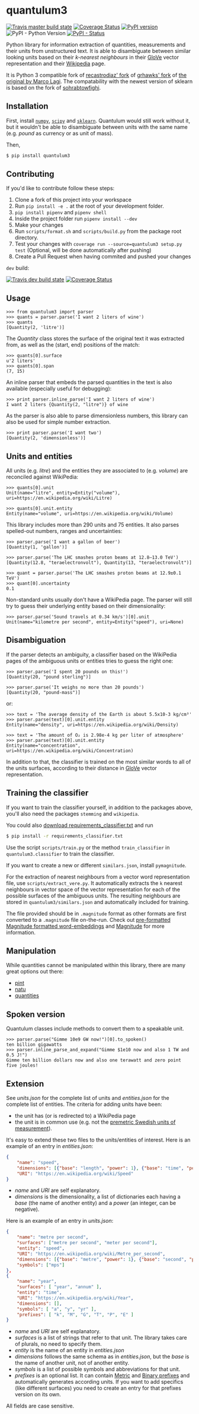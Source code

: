 quantulum3
==========
 [![Travis master build state](https://travis-ci.com/nielstron/quantulum3.svg?branch=master "Travis master build state")](https://travis-ci.com/nielstron/quantulum3)
 [![Coverage Status](https://coveralls.io/repos/github/nielstron/quantulum3/badge.svg?branch=master)](https://coveralls.io/github/nielstron/quantulum3?branch=master)
 [![PyPI version](https://badge.fury.io/py/quantulum3.svg)](https://pypi.org/project/quantulum3/)
 ![PyPI - Python Version](https://img.shields.io/pypi/pyversions/quantulum3.svg)
 [![PyPI - Status](https://img.shields.io/pypi/status/quantulum3.svg)](https://pypi.org/project/quantulum3/)
 
Python library for information extraction of quantities, measurements
and their units from unstructured text. It is able to disambiguate between similar
looking units based on their *k-nearest neighbours* in their [GloVe](https://nlp.stanford.edu/projects/glove/) vector representation
and their [Wikipedia](https://en.wikipedia.org/) page.

It is Python 3 compatible fork of [recastrodiaz\'
fork](https://github.com/recastrodiaz/quantulum) of [grhawks\'
fork](https://github.com/grhawk/quantulum) of [the original by Marco
Lagi](https://github.com/marcolagi/quantulum).
The compatability with the newest version of sklearn is based on
the fork of [sohrabtowfighi](https://github.com/sohrabtowfighi/quantulum).

Installation
------------

First, install [`numpy`](https://pypi.org/project/numpy/), [`scipy`](https://www.scipy.org/install.html) and [`sklearn`](http://scikit-learn.org/stable/install.html).
Quantulum would still work without it, but it wouldn\'t be able to
disambiguate between units with the same name (e.g. *pound* as currency
or as unit of mass).

Then,

```bash
$ pip install quantulum3
```

Contributing
------------

If you'd like to contribute follow these steps:
1. Clone a fork of this project into your workspace
2. Run `pip install -e .` at the root of your development folder.
3. `pip install pipenv` and `pipenv shell`
4. Inside the project folder run `pipenv install --dev`
5. Make your changes
6. Run `scripts/format.sh` and `scripts/build.py` from the package root directory.
7. Test your changes with `coverage run --source=quantulum3 setup.py test` 
(Optional, will be done automatically after pushing)
8. Create a Pull Request when having commited and pushed your changes

`dev` build: 

[![Travis dev build state](https://travis-ci.com/nielstron/quantulum3.svg?branch=dev "Travis dev build state")](https://travis-ci.com/nielstron/quantulum3)
[![Coverage Status](https://coveralls.io/repos/github/nielstron/quantulum3/badge.svg?branch=dev)](https://coveralls.io/github/nielstron/quantulum3?branch=dev)

Usage
-----

```pycon
>>> from quantulum3 import parser
>>> quants = parser.parse('I want 2 liters of wine')
>>> quants
[Quantity(2, 'litre')]
```

The *Quantity* class stores the surface of the original text it was
extracted from, as well as the (start, end) positions of the match:

```pycon
>>> quants[0].surface
u'2 liters'
>>> quants[0].span
(7, 15)
```

An inline parser that embeds the parsed quantities in the text is also
available (especially useful for debugging):

```pycon
>>> print parser.inline_parse('I want 2 liters of wine')
I want 2 liters {Quantity(2, "litre")} of wine
```

As the parser is also able to parse dimensionless numbers,
this library can also be used for simple number extraction.

```pycon
>>> print parser.parse('I want two')
[Quantity(2, 'dimensionless')]
```

Units and entities
------------------

All units (e.g. *litre*) and the entities they are associated to (e.g.
*volume*) are reconciled against WikiPedia:

```pycon
>>> quants[0].unit
Unit(name="litre", entity=Entity("volume"), uri=https://en.wikipedia.org/wiki/Litre)

>>> quants[0].unit.entity
Entity(name="volume", uri=https://en.wikipedia.org/wiki/Volume)
```

This library includes more than 290 units and 75 entities. It also
parses spelled-out numbers, ranges and uncertainties:

```pycon
>>> parser.parse('I want a gallon of beer')
[Quantity(1, 'gallon')]

>>> parser.parse('The LHC smashes proton beams at 12.8–13.0 TeV')
[Quantity(12.8, "teraelectronvolt"), Quantity(13, "teraelectronvolt")]

>>> quant = parser.parse('The LHC smashes proton beams at 12.9±0.1 TeV')
>>> quant[0].uncertainty
0.1
```

Non-standard units usually don\'t have a WikiPedia page. The parser will
still try to guess their underlying entity based on their
dimensionality:

```pycon
>>> parser.parse('Sound travels at 0.34 km/s')[0].unit
Unit(name="kilometre per second", entity=Entity("speed"), uri=None)
```

Disambiguation
--------------

If the parser detects an ambiguity, a classifier based on the WikiPedia
pages of the ambiguous units or entities tries to guess the right one:

```pycon
>>> parser.parse('I spent 20 pounds on this!')
[Quantity(20, "pound sterling")]

>>> parser.parse('It weighs no more than 20 pounds')
[Quantity(20, "pound-mass")]
```

or:

```pycon
>>> text = 'The average density of the Earth is about 5.5x10-3 kg/cm³'
>>> parser.parse(text)[0].unit.entity
Entity(name="density", uri=https://en.wikipedia.org/wiki/Density)

>>> text = 'The amount of O₂ is 2.98e-4 kg per liter of atmosphere'
>>> parser.parse(text)[0].unit.entity
Entity(name="concentration", uri=https://en.wikipedia.org/wiki/Concentration)
```

In addition to that, the classifier is trained on the most similar words to
all of the units surfaces, according to their distance in [GloVe](https://nlp.stanford.edu/projects/glove/)
vector representation.

Training the classifier
-----------------------

If you want to train the classifier yourself, in addition to the packages above, you'll also need
the packages `stemming` and `wikipedia`. 

You could also [download requirements_classifier.txt](https://raw.githubusercontent.com/nielstron/quantulum3/dev/requirements_classifier.txt)
and run 
```bash
$ pip install -r requirements_classifier.txt
```
Use the script `scripts/train.py` or the method `train_classifier` in `quantulum3.classifier` to train the classifier.

If you want to create a new or different `similars.json`, install `pymagnitude`.

For the extraction of nearest neighbours from a vector word representation file, 
use `scripts/extract_vere.py`. It automatically extracts the `k` nearest neighbours
in vector space of the vector representation for each of the possible surfaces
of the ambiguous units. The resulting neighbours are stored in `quantulum3/similars.json`
and automatically included for training.

The file provided should be in `.magnitude` format as other formats are first
converted to a `.magnitude` file on-the-run. Check out
[pre-formatted Magnitude formatted word-embeddings](https://github.com/plasticityai/magnitude#pre-converted-magnitude-formats-of-popular-embeddings-models)
and [Magnitude](https://github.com/plasticityai/magnitude) for more information.


Manipulation
------------

While quantities cannot be manipulated within this library, there are
many great options out there:

-   [pint](https://pint.readthedocs.org/en/latest/)
-   [natu](http://kdavies4.github.io/natu/)
-   [quantities](http://python-quantities.readthedocs.org/en/latest/)

Spoken version
--------------

Quantulum classes include methods to convert them to a speakable unit.

```pycon
>>> parser.parse("Gimme 10e9 GW now!")[0].to_spoken()
ten billion gigawatts
>>> parser.inline_parse_and_expand("Gimme $1e10 now and also 1 TW and 0.5 J!")
Gimme ten billion dollars now and also one terawatt and zero point five joules!
```

Extension
---------

See *units.json* for the complete list of units and *entities.json* for
the complete list of entities. The criteria for adding units have been:

-   the unit has (or is redirected to) a WikiPedia page
-   the unit is in common use (e.g. not the [premetric Swedish units of
    measurement](https://en.wikipedia.org/wiki/Swedish_units_of_measurement#Length)).

It\'s easy to extend these two files to the units/entities of interest.
Here is an example of an entry in *entities.json*:

```json
{
    "name": "speed",
    "dimensions": [{"base": "length", "power": 1}, {"base": "time", "power": -1}],
    "URI": "https://en.wikipedia.org/wiki/Speed"
}
```

-   *name* and *URI* are self explanatory.
-   *dimensions* is the dimensionality, a list of dictionaries each
    having a *base* (the name of another entity) and a *power* (an
    integer, can be negative).

Here is an example of an entry in *units.json*:

```json
{
    "name": "metre per second",
    "surfaces": ["metre per second", "meter per second"],
    "entity": "speed",
    "URI": "https://en.wikipedia.org/wiki/Metre_per_second",
    "dimensions": [{"base": "metre", "power": 1}, {"base": "second", "power": -1}],
    "symbols": ["mps"]
},
{
    "name": "year",
    "surfaces": [ "year", "annum" ],
    "entity": "time",
    "URI": "https://en.wikipedia.org/wiki/Year",
    "dimensions": [],
    "symbols": [ "a", "y", "yr" ],
    "prefixes": [ "k", "M", "G", "T", "P", "E" ]
}
```

-   *name* and *URI* are self explanatory.
-   *surfaces* is a list of strings that refer to that unit. The library
    takes care of plurals, no need to specify them.
-   *entity* is the name of an entity in *entities.json*
-   *dimensions* follows the same schema as in *entities.json*, but the
    *base* is the name of another unit, not of another entity.
-   *symbols* is a list of possible symbols and abbreviations for that
    unit.
-   *prefixes* is an optional list. It can contain [Metric](https://en.wikipedia.org/wiki/Metric_prefix) and [Binary prefixes](https://en.wikipedia.org/wiki/Binary_prefix) and
    automatically generates according units. If you want to
    add specifics (like different surfaces) you need to create an entry for that
    prefixes version on its own.

All fields are case sensitive.
